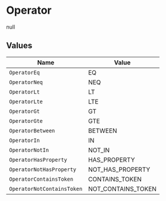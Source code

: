# Operator

null


## Values

| Name                       | Value                      |
| -------------------------- | -------------------------- |
| `OperatorEq`               | EQ                         |
| `OperatorNeq`              | NEQ                        |
| `OperatorLt`               | LT                         |
| `OperatorLte`              | LTE                        |
| `OperatorGt`               | GT                         |
| `OperatorGte`              | GTE                        |
| `OperatorBetween`          | BETWEEN                    |
| `OperatorIn`               | IN                         |
| `OperatorNotIn`            | NOT_IN                     |
| `OperatorHasProperty`      | HAS_PROPERTY               |
| `OperatorNotHasProperty`   | NOT_HAS_PROPERTY           |
| `OperatorContainsToken`    | CONTAINS_TOKEN             |
| `OperatorNotContainsToken` | NOT_CONTAINS_TOKEN         |